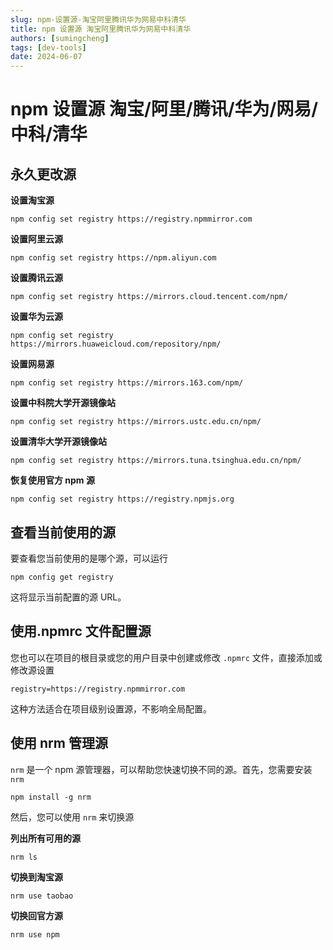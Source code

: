 ```yaml
---
slug: npm-设置源-淘宝阿里腾讯华为网易中科清华
title: npm 设置源 淘宝阿里腾讯华为网易中科清华
authors: [sumingcheng]
tags: [dev-tools]
date: 2024-06-07
---
```


# npm 设置源 淘宝/阿里/腾讯/华为/网易/中科/清华

## 永久更改源

**设置淘宝源**

```
npm config set registry https://registry.npmmirror.com
```

**设置阿里云源**

```
npm config set registry https://npm.aliyun.com
```

**设置腾讯云源**

```
npm config set registry https://mirrors.cloud.tencent.com/npm/
```

**设置华为云源**

```
npm config set registry https://mirrors.huaweicloud.com/repository/npm/
```

**设置网易源**

```
npm config set registry https://mirrors.163.com/npm/
```

**设置中科院大学开源镜像站**

```
npm config set registry https://mirrors.ustc.edu.cn/npm/
```

**设置清华大学开源镜像站**

```
npm config set registry https://mirrors.tuna.tsinghua.edu.cn/npm/
```

**恢复使用官方 npm 源**

```
npm config set registry https://registry.npmjs.org
```

## 查看当前使用的源

要查看您当前使用的是哪个源，可以运行

```
npm config get registry
```

这将显示当前配置的源 URL。

## 使用.npmrc 文件配置源

您也可以在项目的根目录或您的用户目录中创建或修改 `.npmrc` 文件，直接添加或修改源设置

```
registry=https://registry.npmmirror.com
```

这种方法适合在项目级别设置源，不影响全局配置。

## 使用 nrm 管理源

`nrm` 是一个 npm 源管理器，可以帮助您快速切换不同的源。首先，您需要安装 `nrm`

```
npm install -g nrm
```

然后，您可以使用 `nrm` 来切换源

**列出所有可用的源**

```
nrm ls
```

**切换到淘宝源**

```
nrm use taobao
```

**切换回官方源**

```
nrm use npm
```
